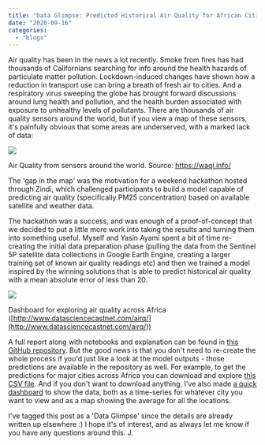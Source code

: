 ```yaml
---
title: "Data Glimpse: Predicted Historical Air Quality for African Cities"
date: "2020-09-16"
categories: 
  - "blogs"
---
```


Air quality has been in the news a lot recently. Smoke from fires has had thousands of Californians searching for info around the health hazards of particulate matter pollution. Lockdown-induced changes have shown how a reduction in transport use can bring a breath of fresh air to cities. And a respiratory virus sweeping the globe has brought forward discussions around lung health and pollution, and the health burden associated with exposure to unhealthy levels of pollutants. There are thousands of air quality sensors around the world, but if you view a map of these sensors, it's painfully obvious that some areas are underserved, with a marked lack of data:

![](https://datasciencecastnethome.files.wordpress.com/2020/09/screenshot-from-2020-09-16-14-39-39.png?w=1024)

Air Quality from sensors around the world. Source: https://waqi.info/

The 'gap in the map' was the motivation for a weekend hackathon hosted through Zindi, which challenged participants to build a model capable of predicting air quality (specifically PM25 concentration) based on available satellite and weather data.

The hackathon was a success, and was enough of a proof-of-concept that we decided to put a little more work into taking the results and turning them into something useful. Myself and Yasin Ayami spent a bit of time re-creating the initial data preparation phase (pulling the data from the Sentinel 5P satellite data collections in Google Earth Engine, creating a larger training set of known air quality readings etc) and then we trained a model inspired by the winning solutions that is able to predict historical air quality with a mean absolute error of less than 20.

![](https://datasciencecastnethome.files.wordpress.com/2020/09/screenshot-from-2020-09-16-14-42-27.png?w=1024)

Dashboard for exploring air quality across Africa ([http://www.datasciencecastnet.com/airq/](http://www.datasciencecastnet.com/airq/))

A full report along with notebooks and explanation can be found in [this GitHub repository](https://github.com/johnowhitaker/air_quality_prediction). But the good news is that you don't need to re-create the whole process if you'd just like a look at the model outputs - those predictions are available in the repository as well. For example, to get the predictions for major cities across Africa you can download and explore [this CSV file](https://github.com/johnowhitaker/air_quality_prediction/blob/master/Data/results/af_cities_predictions.csv). And if you don't want to download anything, I've also made [a quick dashboard](http://www.datasciencecastnet.com/airq/) to show the data, both as a time-series for whatever city you want to view and as a map showing the average for all the locations.

I've tagged this post as a 'Data Glimpse' since the details are already written up elsewhere :) I hope it's of interest, and as always let me know if you have any questions around this. J.
